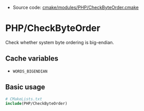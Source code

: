 <!-- This is auto-generated file. -->
* Source code: [cmake/modules/PHP/CheckByteOrder.cmake](https://github.com/petk/php-build-system/blob/master/cmake/cmake/modules/PHP/CheckByteOrder.cmake)

# PHP/CheckByteOrder

Check whether system byte ordering is big-endian.

## Cache variables

* `WORDS_BIGENDIAN`

## Basic usage

```cmake
# CMakeLists.txt
include(PHP/CheckByteOrder)
```

